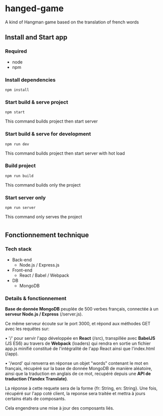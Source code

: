 # hanged-game
A kind of Hangman game based on the translation of french words

## Install and Start app

### Required

- node
- npm

### Install dependencies
```
npm install
```

### Start build & serve project
```
npm start
```
This command builds project then start server

### Start build & serve for development
```
npm run dev
```
This command builds project then start server with hot load

### Build project
```
npm run build
```
This command builds only the project

### Start server only
```
npm run server
```
This command only serves the project
 
 
#
 
 
## Fonctionnement technique

### Tech stack

- Back-end
  - Node.js / Express.js
- Front-end
  - React / Babel / Webpack
- DB
  - MongoDB

### Details & fonctionnement

**Base de donnée MongoDB** peuplée de 500 verbes français, connectée à un **serveur Node.js / Express** (/server.js).

Ce même serveur écoute sur le port 3000, et répond aux méthodes GET avec les requêtes sur:

• '/' pour servir l'app développée en **React** (/src), transpillée avec **BabelJS** (JS ES6) au travers de **Webpack** (loaders) qui rendra en sortie un fichier app.js minifié constitué de l'intégralité de l'app React ainsi que l'index.html (/app).

• '/word' qui renverra en réponse un objet "words" contenant le mot en français, récupéré sur la base de donnée MongoDB de manière aléatoire, ainsi que la traduction en anglais de ce mot, recupéré depuis une **API de traduction (Yandex Translate)**.
  
La réponse à cette requete sera de la forme {fr: String, en: String}.
Une fois, récupéré sur l'app coté client, la reponse sera traitée et mettra à jours certains états de composants.

Cela engendrera une mise à jour des composants liés.
